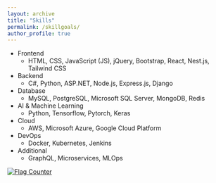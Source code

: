```yaml
---
layout: archive
title: "Skills"
permalink: /skillgoals/
author_profile: true
---
```



*  Frontend <br>
   - HTML, CSS, JavaScript (JS), jQuery, Bootstrap, React, Nest.js, Tailwind CSS <br>
*  Backend <br>
   - C#, Python, ASP.NET, Node.js, Express.js, Django <br>
*  Database <br>
   - MySQL, PostgreSQL, Microsoft SQL Server, MongoDB, Redis <br>   
*  AI & Machine Learning <br>
   - Python, Tensorflow, Pytorch, Keras <br>
*  Cloud <br>
   - AWS, Microsoft Azure, Google Cloud Platform <br>
*  DevOps <br>
   - Docker, Kubernetes, Jenkins <br>
*  Additional <br>
   - GraphQL, Microservices, MLOps <br>


<a href="https://info.flagcounter.com/gsTP"><img src="https://s01.flagcounter.com/count2/gsTP/bg_D0FFC4/txt_000000/border_000000/columns_2/maxflags_10/viewers_3/labels_1/pageviews_1/flags_0/percent_0/" alt="Flag Counter" border="0"></a>
